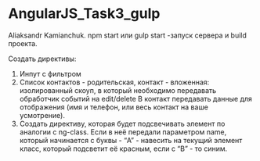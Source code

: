 # AngularJS_Task3_gulp

Aliaksandr Kamianchuk. 
npm start или gulp start -запуск сервера и build проекта.

Создать директивы: 
1.	Инпут с фильтром
2.	Список контактов - родительская, контакт - вложенная: изолированный скоуп, в который необходимо передавать обработчик событий на edit/delete
В контакт передавать данные для отображения (имя и телефон, или весь контакт на ваше усмотрение).
3.	Создать директиву, которая будет подсвечивать элемент по аналогии с ng-class. Если в неё передали параметром name, который начинается с буквы - “A” - навесить на текущий элемент класс, который подсветит её красным, если с “B” - то синим.
